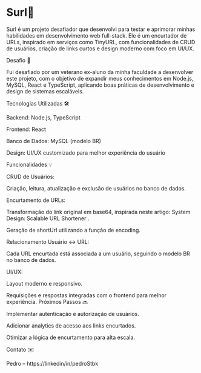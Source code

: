 # Surl🚀
Surl é um projeto desafiador que desenvolvi para testar e aprimorar minhas habilidades em desenvolvimento web full-stack. Ele é um encurtador de URLs, inspirado em serviços como TinyURL, com funcionalidades de CRUD de usuários, criação de links curtos e design moderno com foco em UI/UX.

Desafio 🎯

Fui desafiado por um veterano ex-aluno da minha faculdade a desenvolver este projeto, com o objetivo de expandir meus conhecimentos em Node.js, MySQL, React e TypeScript, aplicando boas práticas de desenvolvimento e design de sistemas escaláveis.

Tecnologias Utilizadas 🛠️

Backend: Node.js, TypeScript

Frontend: React

Banco de Dados: MySQL (modelo BR)

Design: UI/UX customizado para melhor experiência do usuário

Funcionalidades 💡

CRUD de Usuários:

Criação, leitura, atualização e exclusão de usuários no banco de dados.

Encurtamento de URLs:

Transformação do link original em base64, inspirada neste artigo: System Design: Scalable URL Shortener
.

Geração de shortUrl utilizando a função de encoding.

Relacionamento Usuário ↔ URL:

Cada URL encurtada está associada a um usuário, seguindo o modelo BR no banco de dados.

UI/UX:

Layout moderno e responsivo.

Requisições e respostas integradas com o frontend para melhor experiência.
Próximos Passos 🔜

Implementar autenticação e autorização de usuários.

Adicionar analytics de acesso aos links encurtados.

Otimizar a lógica de encurtamento para alta escala.

Contato ✉️

Pedro – https://linkedin/in/pedroStbk
